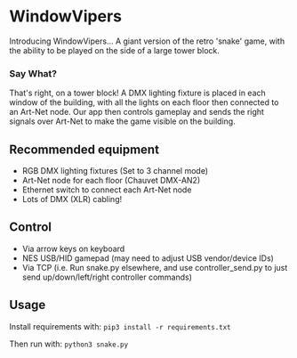 
# WindowVipers

Introducing WindowVipers... A giant version of the retro 'snake' game, with the ability to be played on the side of a large tower block.

 
### Say What?
That's right, on a tower block! A DMX lighting fixture is placed in each window of the building, with all the lights on each floor then connected to an Art-Net node. Our app then controls gameplay and sends the right signals over Art-Net to make the game visible on the building.


## Recommended equipment

 - RGB DMX lighting fixtures (Set to 3 channel mode)
 - Art-Net node for each floor (Chauvet DMX-AN2)
 - Ethernet switch to connect each Art-Net node
 - Lots of DMX (XLR) cabling!


## Control

 - Via arrow keys on keyboard
 - NES USB/HID gamepad (may need to adjust USB vendor/device IDs)
 - Via TCP (i.e. Run snake.py elsewhere, and use controller_send.py to just send up/down/left/right controller commands)


## Usage

Install requirements with: `pip3 install -r requirements.txt`

Then run with: `python3 snake.py`